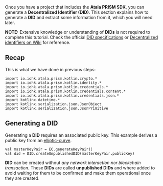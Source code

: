 Once you have a project that includes the **Atala PRISM SDK**, you can generate a **Decentralized Identifier (DID)**. This section explains how to generate a **DID** and extract some information from it, which you will need later.

**NOTE:** Extensive knowledge or understanding of **DIDs** is not required to complete this tutorial. Check the official [DID specifications](https://w3c-ccg.github.io/did-spec/) or [Decentralized identifiers on Wiki](https://en.wikipedia.org/wiki/Decentralized_identifiers) for reference.

## Recap
This is what we have done in previous steps:

```kotlin:ank
import io.iohk.atala.prism.kotlin.crypto.*
import io.iohk.atala.prism.kotlin.identity.*
import io.iohk.atala.prism.kotlin.credentials.*
import io.iohk.atala.prism.kotlin.credentials.content.*
import io.iohk.atala.prism.kotlin.credentials.json.*
import kotlinx.datetime.*
import kotlinx.serialization.json.JsonObject
import kotlinx.serialization.json.JsonPrimitive
```

## Generating a DID

Generating a **DID** requires an associated public key. This example derives a public key from an [elliptic-curve](https://en.wikipedia.org/wiki/Elliptic-curve_cryptography).

```kotlin:ank
val masterKeyPair = EC.generateKeyPair()
val did = DID.createUnpublishedDID(masterKeyPair.publicKey)
```

**DID** can be created without *any network interaction nor blockchain transaction*. These **DIDs** are called **unpublished DIDs** and where added to avoid waiting for them to be confirmed and make them operational once they are created.
